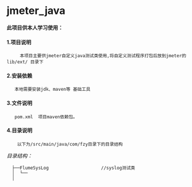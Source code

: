 # jmeter_java


 **此项目供本人学习使用：**
 
   #### 1.项目说明
         
         本项目主要供jmeter自定义java测试类使用,将自定义测试程序打包后放到jmeter的lib/ext/ 目录下
        
   #### 2.安装依赖
       
       本地需要安装jdk、maven等 基础工具
       
   #### 3.文件说明
       
       pom.xml  项目maven依赖包。
   
   #### 4.目录说明 
   
        以下为/src/main/java/com/fzy目录下的目录结构
   
   _目录结构：_ 
     
      ├──FlumeSysLog                    //syslog测试类
      │  └──
      │

      
     
      
   
   